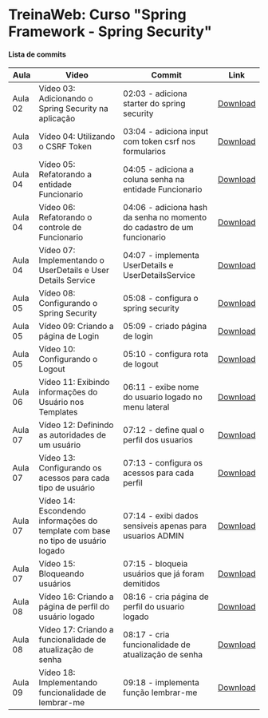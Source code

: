# TreinaWeb: Curso "Spring Framework - Spring Security"

#### Lista de commits
Aula | Video | Commit | Link
------ | ------ | ------ | ------
Aula 02 | Vídeo 03: Adicionando o Spring Security na aplicação | 02:03 - adiciona starter do spring security | [Download](https://github.com/treinaweb/treinaweb-spring-security/archive/cb51750f32fb9749aa353c3e075b507879af76b4.zip)
Aula 03 | Vídeo 04: Utilizando o CSRF Token | 03:04 - adiciona input com token csrf nos formularios | [Download](https://github.com/treinaweb/treinaweb-spring-security/archive/ebee4a48ee9a205f701439aa5d4cf69010c03b78.zip)
Aula 04 | Vídeo 05: Refatorando a entidade Funcionario | 04:05 - adiciona a coluna senha na entidade Funcionario | [Download](https://github.com/treinaweb/treinaweb-spring-security/archive/b9c2437fc1a43f70f59ea9af8b9160404a729725.zip)
Aula 04 | Vídeo 06: Refatorando o controle de Funcionario | 04:06 - adiciona hash da senha no momento do cadastro de um funcionario | [Download](https://github.com/treinaweb/treinaweb-spring-security/archive/b9cf527b126de5c871bf96a2a1ae50fcabc1cdd7.zip)
Aula 04 | Vídeo 07: Implementando o UserDetails e User Details Service | 04:07 - implementa UserDetails e UserDetailsService | [Download](https://github.com/treinaweb/treinaweb-spring-security/archive/d2a790ec1d70a9766f785432b564ac8ab08bd4d3.zip)
Aula 05 | Vídeo 08: Configurando o Spring Security | 05:08 - configura o spring security | [Download](https://github.com/treinaweb/treinaweb-spring-security/archive/28d531c968556288af1b3c91196b5d1ed91f10a0.zip)
Aula 05 | Vídeo 09: Criando a página de Login | 05:09 - criado página de login | [Download](https://github.com/treinaweb/treinaweb-spring-security/archive/475f02bdd38ea02b35a7f8f53ef4b4bf779fa543.zip)
Aula 05 | Vídeo 10: Configurando o Logout | 05:10 - configura rota de logout | [Download](https://github.com/treinaweb/treinaweb-spring-security/archive/e8b3ac4d4bd6e3214b583c6fc96c9cea4d2fc721.zip)
Aula 06 | Vídeo 11: Exibindo informações do Usuário nos Templates | 06:11 - exibe nome do usuario logado no menu lateral | [Download](https://github.com/treinaweb/treinaweb-spring-security/archive/5f9e46920e4d41051ee3f4942784755c0bf53cbf.zip)
Aula 07 | Vídeo 12: Definindo as autoridades de um usuário | 07:12 - define qual o perfil dos usuarios | [Download](https://github.com/treinaweb/treinaweb-spring-security/archive/5299f2fc581de9dada5f7da2d0aaed96a207b15d.zip)
Aula 07 | Vídeo 13: Configurando os acessos para cada tipo de usuário | 07:13 - configura os acessos para cada perfil | [Download](https://github.com/treinaweb/treinaweb-spring-security/archive/46fe3d7bec1ace338156b6dcc80edaabe173ee76.zip)
Aula 07 | Vídeo 14: Escondendo informações do template com base no tipo de usuário logado | 07:14 - exibi dados sensiveis apenas para usuarios ADMIN | [Download](https://github.com/treinaweb/treinaweb-spring-security/archive/2021f4267524757516243a71d2865246865f68a5.zip)
Aula 07 | Vídeo 15: Bloqueando usuários | 07:15 - bloqueia usuários que já foram demitidos | [Download](https://github.com/treinaweb/treinaweb-spring-security/archive/aa201d5be495adedfa47547cf668b5ecee66f769.zip)
Aula 08 | Vídeo 16: Criando a página de perfil do usuário logado | 08:16 - cria página de perfil do usuario logado | [Download](https://github.com/treinaweb/treinaweb-spring-security/archive/c6f3ef92868c2e04199ffcdd41ca355670c91e92.zip)
Aula 08 | Vídeo 17: Criando a funcionalidade de atualização de senha | 08:17 - cria funcionalidade de atualização de senha | [Download](https://github.com/treinaweb/treinaweb-spring-security/archive/bcbfed8bad56fb847c5e9941bf82d7d588c1f51c.zip)
Aula 09 | Vídeo 18: Implementando funcionalidade de lembrar-me | 09:18 - implementa função lembrar-me | [Download](https://github.com/treinaweb/treinaweb-spring-security/archive/1c37c7c86377d887b357d21951679dbddf334a69.zip)
